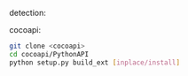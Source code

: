 detection:

cocoapi: 

```sh
git clone <cocoapi>
cd cocoapi/PythonAPI
python setup.py build_ext [inplace/install]
```
